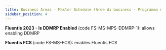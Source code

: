 ```yaml
---
title: Business Areas - Master Schedule (Aree di business - Programma master)
sidebar_position: 4
---
```


**Fluentis 2023 - Is DDMRP Enabled** (code FS-MS-MPS-DDMRP-1): allows enabling DDMRP

**Fluentis FCS** (code FS-MS-FCS): enables Fluentis FCS